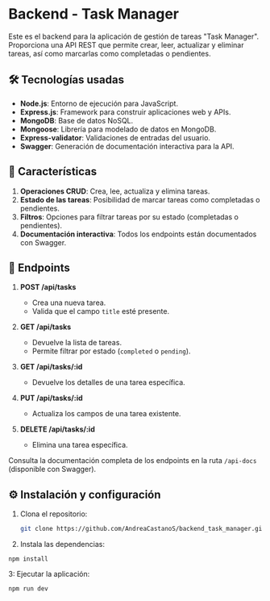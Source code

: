 # Backend - Task Manager

Este es el backend para la aplicación de gestión de tareas "Task Manager". Proporciona una API REST que permite crear, leer, actualizar y eliminar tareas, así como marcarlas como completadas o pendientes.

## 🛠️ Tecnologías usadas
- **Node.js**: Entorno de ejecución para JavaScript.
- **Express.js**: Framework para construir aplicaciones web y APIs.
- **MongoDB**: Base de datos NoSQL.
- **Mongoose**: Librería para modelado de datos en MongoDB.
- **Express-validator**: Validaciones de entradas del usuario.
- **Swagger**: Generación de documentación interactiva para la API.

## 📜 Características
1. **Operaciones CRUD**: Crea, lee, actualiza y elimina tareas.
2. **Estado de las tareas**: Posibilidad de marcar tareas como completadas o pendientes.
3. **Filtros**: Opciones para filtrar tareas por su estado (completadas o pendientes).
4. **Documentación interactiva**: Todos los endpoints están documentados con Swagger.

## 🚀 Endpoints
1. **POST /api/tasks**  
   - Crea una nueva tarea.  
   - Valida que el campo `title` esté presente.  

2. **GET /api/tasks**  
   - Devuelve la lista de tareas.  
   - Permite filtrar por estado (`completed` o `pending`).  

3. **GET /api/tasks/:id**  
   - Devuelve los detalles de una tarea específica.  

4. **PUT /api/tasks/:id**  
   - Actualiza los campos de una tarea existente.  

5. **DELETE /api/tasks/:id**  
   - Elimina una tarea específica.  

Consulta la documentación completa de los endpoints en la ruta `/api-docs` (disponible con Swagger).

## ⚙️ Instalación y configuración
1. Clona el repositorio:  
   ```bash
   git clone https://github.com/AndreaCastanoS/backend_task_manager.git
     ```
   
2. Instala las dependencias:
```
npm install
```
 3: Ejecutar la aplicación:

   ```
   npm run dev


